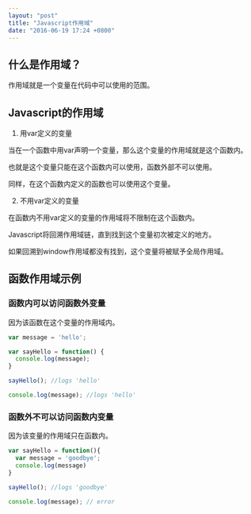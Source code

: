 ```yaml
---
layout: "post"
title: "Javascript作用域"
date: "2016-06-19 17:24 +0800"
---
```

## 什么是作用域？
作用域就是一个变量在代码中可以使用的范围。


## Javascript的作用域
1. 用var定义的变量

  当在一个函数中用var声明一个变量，那么这个变量的作用域就是这个函数内。

  也就是这个变量只能在这个函数内可以使用，函数外部不可以使用。

  同样，在这个函数内定义的函数也可以使用这个变量。

2. 不用var定义的变量

  在函数内不用var定义的变量的作用域将不限制在这个函数内。

  Javascript将回溯作用域链，直到找到这个变量初次被定义的地方。

  如果回溯到window作用域都没有找到，这个变量将被赋予全局作用域。
## 函数作用域示例

### 函数内可以访问函数外变量

因为该函数在这个变量的作用域内。

```javascript
var message = 'hello';

var sayHello = function() {
  console.log(message);
}

sayHello(); //logs 'hello'

console.log(message); //logs 'hello'
```

### 函数外不可以访问函数内变量
因为该变量的作用域只在函数内。
```javascript
var sayHello = function(){
  var message = 'goodbye';
  console.log(message)
}

sayHello(); //logs 'goodbye'

console.log(message); // error
```
